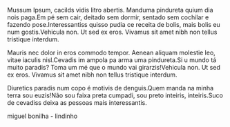 Mussum Ipsum, cacilds vidis litro abertis. Manduma pindureta quium dia nois paga.Em pé sem cair, deitado sem dormir, sentado sem cochilar e fazendo pose.Interessantiss quisso pudia ce receita de bolis, mais bolis eu num gostis.Vehicula non. Ut sed ex eros. Vivamus sit amet nibh non tellus tristique interdum.

Mauris nec dolor in eros commodo tempor. Aenean aliquam molestie leo, vitae iaculis nisl.Cevadis im ampola pa arma uma pindureta.Si u mundo tá muito paradis? Toma um mé que o mundo vai girarzis!Vehicula non. Ut sed ex eros. Vivamus sit amet nibh non tellus tristique interdum.

Diuretics paradis num copo é motivis de denguis.Quem manda na minha terra sou euzis!Não sou faixa preta cumpadi, sou preto inteiris, inteiris.Suco de cevadiss deixa as pessoas mais interessantis.

miguel bonilha - lindinho